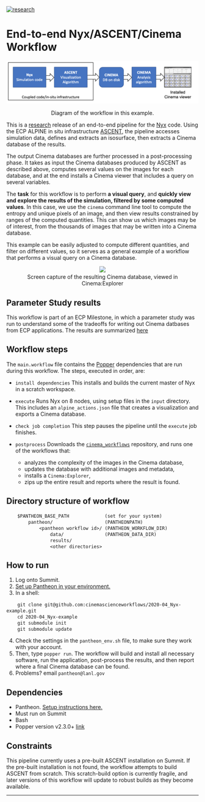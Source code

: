 [![research](https://pantheonscience.github.io/states/research.png)](https://pantheonscience.github.io/standards/)

# End-to-end Nyx/ASCENT/Cinema Workflow

<p align="center">
    <img width="750" src="img/workflow.png"/>
</p>
<p align="center">Diagram of the workflow in this example.</p>

This is a [research](https://pantheonscience.github.io/standards/) release of an end-to-end pipeline for the [Nyx](https://amrex-astro.github.io/Nyx) code. Using the ECP ALPINE in situ infrastructure [ASCENT](https://github.com/Alpine-DAV/ascent), the pipeline accesses simulation data, defines and extracts an isosurface, then extracts a Cinema database of the results.

The output Cinema databases are further processed in a post-processing phase. It takes as input the Cinema databases produced by ASCENT as described above, computes several values on the images for each database, and at the end installs a Cinema viewer that includes a query on several variables.

The **task** for this workflow is to perform **a visual query**, and **quickly view and explore the results of the simulation, filtered by some computed values**. In this case, we use the `cinema` command line tool to compute the entropy and unique pixels of an image, and then view results constrained by ranges of the computed quantities. This can show us which images may be of interest, from the thousands of images that may be written into a Cinema database. 

This example can be easily adjusted to compute different quantities, and filter on different values, so it serves as a general example of a workflow that performs a visual query on a Cinema database.

<p align="center">
<img width="500" src="img/cinema.png"/>
<br/>
Screen capture of the resulting Cinema database, viewed in Cinema:Explorer
</p>

## Parameter Study results

This workflow is part of an ECP Milestone, in which a parameter study was run to understand some of the tradeoffs for writing out Cinema datbases from ECP applications. The results are summarized [here](report.md)

## Workflow steps

The `main.workflow` file contains the [Popper](https://falsifiable.us) dependencies that are run during this workflow. The steps, executed in order, are:

- `install dependencies` This installs and builds the current master of Nyx in a scratch workspace.

- `execute` Runs Nyx on 8 nodes, using setup files in the `input` directory. This includes an `alpine_actions.json` file that creates a visualization and exports a Cinema database. 

- `check job completion` This step pauses the pipeline until the `execute` job finishes.

- `postprocess` Downloads the [`cinema_workflows`](https://github.com/cinemascience/cinema_workflows) repository, and runs one of the workflows that: 
    - analyzes the complexity of the images in the Cinema database, 
    - updates the database with additional images and metadata, 
    - installs a `Cinema:Explorer`,
    - zips up the entire result and reports where the result is found.


## Directory structure of workflow

```
    $PANTHEON_BASE_PATH             (set for your system)
        pantheon/                   (PANTHEONPATH)
            <pantheon workflow id>/ (PANTHEON_WORKFLOW_DIR)
                data/               (PANTHEON_DATA_DIR)
                results/
                <other directories>		
```

## How to run

1. Log onto Summit.
2. [Set up Pantheon in your environment.](https://github.com/pantheonscience/ECP-Artifacts/blob/master/usage.md)
3. In a shell:
```
    git clone git@github.com:cinemascienceworkflows/2020-04_Nyx-example.git
    cd 2020-04_Nyx-example
    git submodule init
    git submodule update
```
4. Check the settings in the `pantheon_env.sh` file, to make sure they work with your account.
5. Then, type `popper run`. The workflow will build and install all necessary software, run the application, post-process the results, and then report where a final Cinema database can be found. 
6. Problems? email `pantheon@lanl.gov`


## Dependencies

- Pantheon. [Setup instructions here.](https://github.com/pantheonscience/ECP-Artifacts/blob/master/usage.md)
- Must run on Summit
- Bash
- Popper version v2.3.0+ [link](https://falsifiable.us)

## Constraints

This pipeline currently uses a pre-built ASCENT installation on Summit. If the pre-built installation is not found, the workflow attempts to build ASCENT from scratch. This scratch-build option is currently fragile, and later versions of this workflow will update to robust builds as they become available.

---
<!--- placeholder for LAUR
<small>LA-UR</small>
--->
